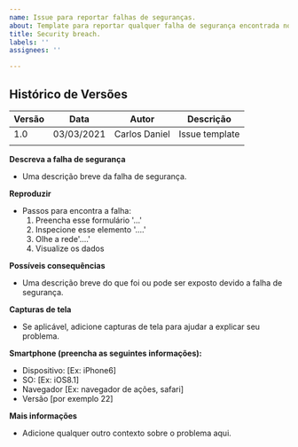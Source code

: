 ```yaml
---
name: Issue para reportar falhas de seguranças.
about: Template para reportar qualquer falha de segurança encontrada no sistema.
title: Security breach.
labels: ''
assignees: ''

---
```


## Histórico de Versões
| Versão  |  Data  | Autor  |  Descrição  |
| ------------------- | ------------------- | ------------------- | ------------------- |
|  1.0 |  03/03/2021 | Carlos Daniel | Issue template |
|   |   |   |   |



**Descreva a falha de segurança**
- Uma descrição breve da falha de segurança.

**Reproduzir**
- Passos para encontra a falha:
    1. Preencha esse formulário '...'
    2. Inspecione esse elemento '....'
    3. Olhe a rede'....'
    4. Visualize os dados

**Possíveis consequências**
- Uma descrição breve do que foi ou pode ser exposto devido a falha de segurança.

**Capturas de tela**
- Se aplicável, adicione capturas de tela para ajudar a explicar seu problema.

**Smartphone (preencha as seguintes informações):**
  - Dispositivo: [Ex: iPhone6]
  - SO: [Ex: iOS8.1]
  - Navegador [Ex: navegador de ações, safari]
  - Versão [por exemplo 22]

**Mais informações**
- Adicione qualquer outro contexto sobre o problema aqui.
